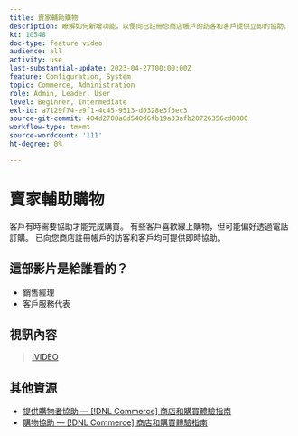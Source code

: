 ```yaml
---
title: 賣家輔助購物
description: 瞭解如何新增功能，以便向已註冊您商店帳戶的訪客和客戶提供立即的協助。
kt: 10548
doc-type: feature video
audience: all
activity: use
last-substantial-update: 2023-04-27T00:00:00Z
feature: Configuration, System
topic: Commerce, Administration
role: Admin, Leader, User
level: Beginner, Intermediate
exl-id: a7129f74-e9f1-4c45-9513-d0328e3f3ec3
source-git-commit: 404d2708a6d540d6fb19a33afb20726356cd8000
workflow-type: tm+mt
source-wordcount: '111'
ht-degree: 0%

---
```


# 賣家輔助購物

客戶有時需要協助才能完成購買。 有些客戶喜歡線上購物，但可能偏好透過電話訂購。 已向您商店註冊帳戶的訪客和客戶均可提供即時協助。

## 這部影片是給誰看的？

- 銷售經理
- 客戶服務代表

## 視訊內容

>[!VIDEO](https://video.tv.adobe.com/v/343662?quality=12&learn=on)

## 其他資源

- [提供購物者協助 —  [!DNL Commerce] 商店和購買體驗指南](https://experienceleague.adobe.com/docs/commerce-admin/customers/customer-accounts/manage/login-as-customer.html)
- [購物協助 —  [!DNL Commerce] 商店和購買體驗指南](https://experienceleague.adobe.com/docs/commerce-admin/stores-sales/introduction.html#shopping-assistance)
